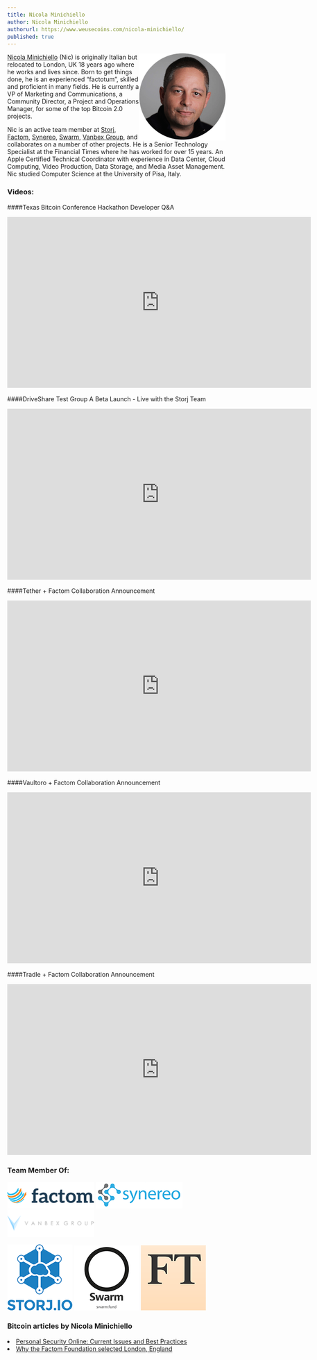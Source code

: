 ```yaml
---
title: Nicola Minichiello
author: Nicola Minichiello
authorurl: https://www.weusecoins.com/nicola-minichiello/
published: true
---
```

<img src="/images/nicola-minichiello.png" alt="Nicola Minichiello" align="right">

<a title="Nicola Minichiello" href="https://twitter.com/colortwits" target="_blank">Nicola Minichiello</a> (Nic) is originally Italian but relocated to London, UK 18 years ago where he works and lives since. Born to get things done, he is an experienced “factotum”, skilled and proficient in many fields. He is currently a VP of Marketing and Communications, a Community Director, a Project and Operations Manager, for some of the top Bitcoin 2.0 projects. 

Nic is an active team member at <a href="http://storj.io">Storj</a>, <a href="http://factom.org">Factom</a>, <a href="http://synereo.com">Synereo</a>, <a href="http://swarm.fund">Swarm</a>, <a href="http://vanbex.com">Vanbex Group</a>, and collaborates on a number of other projects. He is a Senior Technology Specialist at the Financial Times where he has worked for over 15 years. An Apple Certified Technical Coordinator with experience in Data Center, Cloud Computing, Video Production, Data Storage, and Media Asset Management. Nic studied Computer Science at the University of Pisa, Italy.


### Videos:

####Texas Bitcoin Conference Hackathon Developer Q&A

<iframe width="700" height="394" src="https://www.youtube.com/embed/jCeufEk888g" frameborder="0" allowfullscreen></iframe>

####DriveShare Test Group A Beta Launch - Live with the Storj Team

<iframe width="700" height="394" src="https://www.youtube.com/embed/BiTFmhKk4ow" frameborder="0" allowfullscreen></iframe>

####Tether + Factom Collaboration Announcement

<iframe width="700" height="394" src="https://www.youtube.com/embed/66cjwAOZoxo" frameborder="0" allowfullscreen></iframe>

####Vaultoro + Factom Collaboration Announcement

<iframe width="700" height="394" src="https://www.youtube.com/embed/ieN2FqNhrrY" frameborder="0" allowfullscreen></iframe>

####Tradle + Factom Collaboration Announcement
<iframe width="700" height="394" src="https://www.youtube.com/embed/3Lpxi262G54" frameborder="0" allowfullscreen></iframe>

### Team Member Of:

<a href="http://factom.org" align="left" target="_blank"><img
 src="/images/factom_logo_small.png" alt="Factom"
 style="border: 0px solid ; width: 200px;"></a> 
 <a href="http://synereo.com" align="middle" target="_blank"><img
 src="/images/synereo_logo.png" alt="Synereo"
 style="border: 0px solid ; width: 200px;"></a> 
 <a href="http://vanbex.com" align="right" target="_blank"><img
 src="/images/vanbexgroup_logo.png" alt="Vanbex Group"
 style="border: 0px solid ; width: 200px;"></a>

 <a href="http://storj.io" align="left" target="_blank"><img
 src="/images/storj_logo.png" alt="Storj"
 style="border: 0px solid ; width: 150px;"></a> <a href="http://swarm.fund" align="middle" target="_blank"><img
 src="/images/swarm_logo.png" alt="Swarm"
 style="border: 0px solid ; width: 150px;"></a> <a href="http://ft.com" align="right" target="_blank"><img
 src="/images/ft_logo.png"  alt="Financial Times"
 style="border: 0px solid ; width: 150px;"></a>
 

### Bitcoin articles by Nicola Minichiello

<li><a href="http://blog.storj.io/post/98182880593/personal-security-online-current-issues-and-best" target="_blank">Personal Security Online: Current Issues and Best Practices</a></li>
<li><a href="http://blog.factom.org/post/116834167784/why-the-factom-foundation-selected-london-england" target="_blank">Why the Factom Foundation selected London, England</a></li>
</ul>
